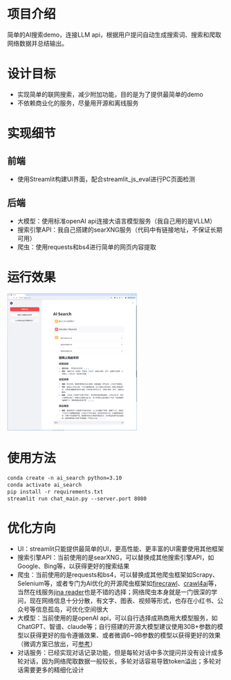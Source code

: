# 项目介绍
简单的AI搜索demo，连接LLM api，根据用户提问自动生成搜索词、搜索和爬取网络数据并总结输出。

# 设计目标
- 实现简单的联网搜索，减少附加功能，目的是为了提供最简单的demo
- 不依赖商业化的服务，尽量用开源和离线服务

# 实现细节
## 前端
- 使用Streamlit构建UI界面，配合streamlit_js_eval进行PC页面检测
## 后端
- 大模型：使用标准openAI api连接大语言模型服务（我自己用的是VLLM）
- 搜索引擎API：我自己搭建的searXNG服务（代码中有链接地址，不保证长期可用）
- 爬虫：使用requests和bs4进行简单的网页内容提取

# 运行效果
<img src="./assets/screenshot2.png" width="300">
</img>

# 使用方法
```
conda create -n ai_search python=3.10
conda activate ai_search
pip install -r requirements.txt
streamlit run chat_main.py --server.port 8080
```

# 优化方向
- UI：streamlit只能提供最简单的UI，更高性能、更丰富的UI需要使用其他框架
- 搜索引擎API：当前使用的是searXNG，可以替换成其他搜索引擎API，如Google、Bing等，以获得更好的搜索结果
- 爬虫：当前使用的是requests和bs4，可以替换成其他爬虫框架如Scrapy、Selenium等，或者专门为AI优化的开源爬虫框架如[firecrawl](https://github.com/mendableai/firecrawl)、[crawl4ai](https://github.com/unclecode/crawl4ai)等，当然在线服务[jina reader](https://jina.ai/reader)也是不错的选择；网络爬虫本身就是一门很深的学问，现在网络信息十分分散，有文字、图表、视频等形式，也存在小红书、公众号等信息孤岛，可优化空间很大
- 大模型：当前使用的是openAI api，可以自行选择成熟商用大模型服务，如ChatGPT、智谱、claude等；自行搭建的开源大模型建议使用30B+参数的模型以获得更好的指令遵循效果、或者微调6~9B参数的模型以获得更好的效果（微调方案已放出，可[参考](./ft_script/ft_for_ai_search.md)）
- 对话服务：已经实现对话记录功能，但是每轮对话中多次提问并没有设计成多轮对话，因为网络爬取数据一般较长，多轮对话容易导致token溢出；多轮对话需要更多的精细化设计